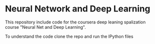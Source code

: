 # Neural Network and Deep Learning

This repository include code for the coursera deep leaning spalization course "Neural Net and Deep Learning". 

To understand the code clone the repo and run the IPython files
